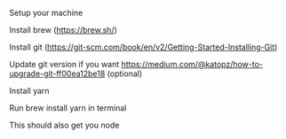Setup your machine

Install brew (https://brew.sh/)

Install git (https://git-scm.com/book/en/v2/Getting-Started-Installing-Git)

Update git version if you want https://medium.com/@katopz/how-to-upgrade-git-ff00ea12be18 (optional)

Install yarn

Run brew install yarn  in terminal

This should also get you node
